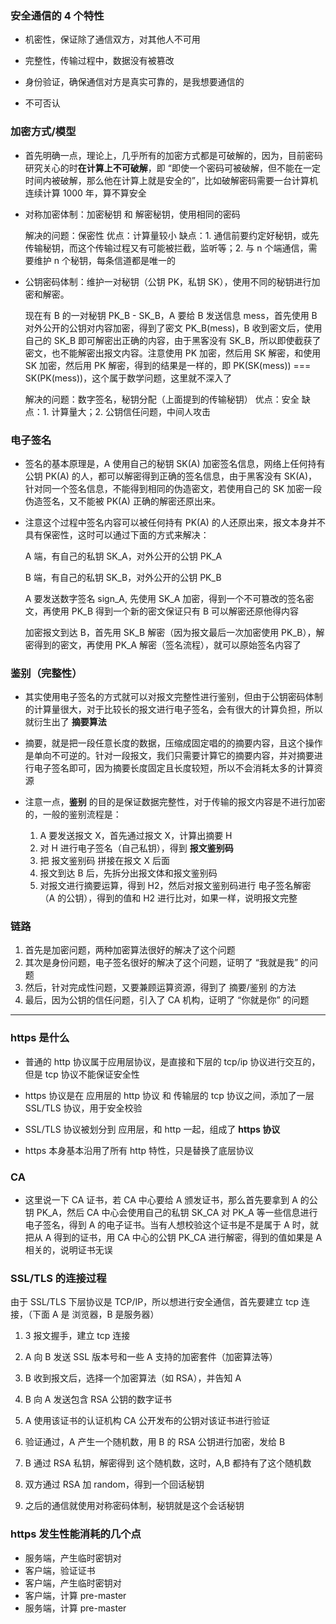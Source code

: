 ### 安全通信的 4 个特性

- 机密性，保证除了通信双方，对其他人不可用

- 完整性，传输过程中，数据没有被篡改

- 身份验证，确保通信对方是真实可靠的，是我想要通信的

- 不可否认

### 加密方式/模型

- 首先明确一点，理论上，几乎所有的加密方式都是可破解的，因为，目前密码研究关心的时**在计算上不可破解**，即 “即使一个密码可被破解，但不能在一定时间内被破解，那么他在计算上就是安全的”，比如破解密码需要一台计算机连续计算 1000 年，算不算安全

- 对称加密体制：加密秘钥 和 解密秘钥，使用相同的密码

  解决的问题：保密性
  优点：计算量较小
  缺点：1. 通信前要约定好秘钥，或先传输秘钥，而这个传输过程又有可能被拦截，监听等；2. 与 n 个端通信，需要维护 n 个秘钥，每条信道都是唯一的

- 公钥密码体制：维护一对秘钥（公钥 PK，私钥 SK），使用不同的秘钥进行加密和解密。

  现在有 B 的一对秘钥 PK_B - SK_B，A 要给 B 发送信息 mess，首先使用 B 对外公开的公钥对内容加密，得到了密文 PK_B(mess)，B 收到密文后，使用自己的 SK_B 即可解密出正确的内容，由于黑客没有 SK_B，所以即使截获了密文，也不能解密出报文内容。注意使用 PK 加密，然后用 SK 解密，和使用 SK 加密，然后用 PK 解密，得到的结果是一样的，即 PK(SK(mess)) === SK(PK(mess))，这个属于数学问题，这里就不深入了

  解决的问题：数字签名，秘钥分配（上面提到的传输秘钥）
  优点：安全
  缺点：1. 计算量大；2. 公钥信任问题，中间人攻击

### 电子签名

- 签名的基本原理是，A 使用自己的秘钥 SK(A) 加密签名信息，网络上任何持有公钥 PK(A) 的人，都可以解密得到正确的签名信息，由于黑客没有 SK(A)，针对同一个签名信息，不能得到相同的伪造密文，若使用自己的 SK 加密一段伪造签名，又不能被 PK(A) 正确的解密还原出来。

- 注意这个过程中签名内容可以被任何持有 PK(A) 的人还原出来，报文本身并不具有保密性，这时可以通过下面的方式来解决：

  A 端，有自己的私钥 SK_A，对外公开的公钥 PK_A

  B 端，有自己的私钥 SK_B，对外公开的公钥 PK_B

  A 要发送数字签名 sign_A, 先使用 SK_A 加密，得到一个不可篡改的签名密文，再使用 PK_B 得到一个新的密文保证只有 B 可以解密还原他得内容

  加密报文到达 B，首先用 SK_B 解密（因为报文最后一次加密使用 PK_B），解密得到的密文，再使用 PK_A 解密（签名流程），就可以原始签名内容了

### 鉴别（完整性）

- 其实使用电子签名的方式就可以对报文完整性进行鉴别，但由于公钥密码体制的计算量很大，对于比较长的报文进行电子签名，会有很大的计算负担，所以就衍生出了 **摘要算法**

- 摘要，就是把一段任意长度的数据，压缩成固定唱的的摘要内容，且这个操作是单向不可逆的。针对一段报文，我们只需要计算它的摘要内容，并对摘要进行电子签名即可，因为摘要长度固定且长度较短，所以不会消耗太多的计算资源

- 注意一点，**鉴别** 的目的是保证数据完整性，对于传输的报文内容是不进行加密的，一般的鉴别流程是：
  1. A 要发送报文 X，首先通过报文 X，计算出摘要 H
  2. 对 H 进行电子签名（自己私钥），得到 **报文鉴别码**
  3. 把 报文鉴别码 拼接在报文 X 后面
  4. 报文到达 B 后，先拆分出报文体和报文鉴别码
  5. 对报文进行摘要运算，得到 H2，然后对报文鉴别码进行 电子签名解密（A 的公钥），得到的值和 H2 进行比对，如果一样，说明报文完整

### 链路

1. 首先是加密问题，两种加密算法很好的解决了这个问题
2. 其次是身份问题，电子签名很好的解决了这个问题，证明了 “我就是我” 的问题
3. 然后，针对完成性问题，又要兼顾运算资源，得到了 摘要/鉴别 的方法
4. 最后，因为公钥的信任问题，引入了 CA 机构，证明了 “你就是你” 的问题

---

### https 是什么

- 普通的 http 协议属于应用层协议，是直接和下层的 tcp/ip 协议进行交互的，但是 tcp 协议不能保证安全性

- https 协议是在 应用层的 http 协议 和 传输层的 tcp 协议之间，添加了一层 SSL/TLS 协议，用于安全校验

- SSL/TLS 协议被划分到 应用层，和 http 一起，组成了 **https 协议**

- https 本身基本沿用了所有 http 特性，只是替换了底层协议

### CA

- 这里说一下 CA 证书，若 CA 中心要给 A 颁发证书，那么首先要拿到 A 的公钥 PK_A，然后 CA 中心会使用自己的私钥 SK_CA 对 PK_A 等一些信息进行电子签名，得到 A 的电子证书。当有人想校验这个证书是不是属于 A 时，就把从 A 得到的证书，用 CA 中心的公钥 PK_CA 进行解密，得到的值如果是 A 相关的，说明证书无误

### SSL/TLS 的连接过程

由于 SSL/TLS 下层协议是 TCP/IP，所以想进行安全通信，首先要建立 tcp 连接，（下面 A 是 浏览器，B 是服务器）

1. 3 报文握手，建立 tcp 连接

2. A 向 B 发送 SSL 版本号和一些 A 支持的加密套件（加密算法等）

3. B 收到报文后，选择一个加密算法（如 RSA），并告知 A
4. B 向 A 发送包含 RSA 公钥的数字证书

5. A 使用该证书的认证机构 CA 公开发布的公钥对该证书进行验证
6. 验证通过，A 产生一个随机数，用 B 的 RSA 公钥进行加密，发给 B
7. B 通过 RSA 私钥，解密得到 这个随机数，这时，A,B 都持有了这个随机数
8. 双方通过 RSA 加 random，得到一个回话秘钥

9. 之后的通信就使用对称密码体制，秘钥就是这个会话秘钥

### https 发生性能消耗的几个点
- 服务端，产生临时密钥对
- 客户端，验证证书
- 客户端，产生临时密钥对
- 客户端，计算 pre-master
- 服务端，计算 pre-master